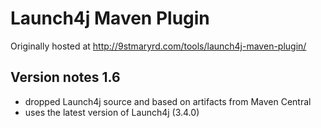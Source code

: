 # Launch4j Maven Plugin

Originally hosted at http://9stmaryrd.com/tools/launch4j-maven-plugin/

## Version notes 1.6
- dropped Launch4j source and based on artifacts from Maven Central
- uses the latest version of Launch4j (3.4.0)
